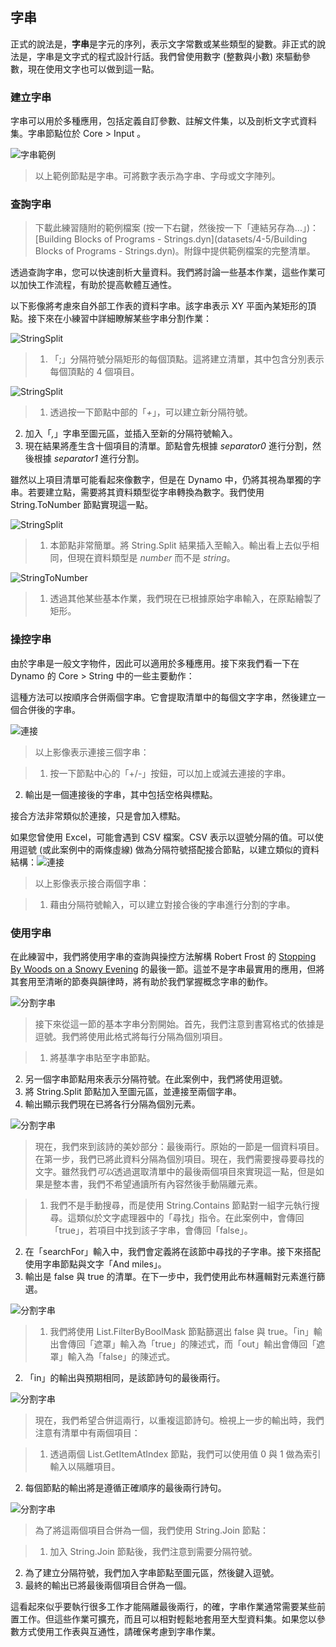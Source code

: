 

## 字串

正式的說法是，**字串**是字元的序列，表示文字常數或某些類型的變數。非正式的說法是，字串是文字式的程式設計行話。我們曾使用數字 (整數與小數) 來驅動參數，現在使用文字也可以做到這一點。

### 建立字串

字串可以用於多種應用，包括定義自訂參數、註解文件集，以及剖析文字式資料集。字串節點位於 Core > Input 。

![字串範例](images/4-4/4-4-1-005.jpg)

> 以上範例節點是字串。可將數字表示為字串、字母或文字陣列。

### 查詢字串

> 下載此練習隨附的範例檔案 (按一下右鍵，然後按一下「連結另存為...」)：[Building Blocks of Programs - Strings.dyn](datasets/4-5/Building Blocks of Programs - Strings.dyn)。附錄中提供範例檔案的完整清單。

透過查詢字串，您可以快速剖析大量資料。我們將討論一些基本作業，這些作業可以加快工作流程，有助於提高軟體互通性。

以下影像將考慮來自外部工作表的資料字串。該字串表示 XY 平面內某矩形的頂點。接下來在小練習中詳細瞭解某些字串分割作業：

![StringSplit](images/4-4/4-4-1-001.jpg)

> 1. 「;」分隔符號分隔矩形的每個頂點。這將建立清單，其中包含分別表示每個頂點的 4 個項目。

![StringSplit](images/4-4/4-4-1-003.jpg)

> 1. 透過按一下節點中部的「*+*」，可以建立新分隔符號。
2. 加入「*,*」字串至圖元區，並插入至新的分隔符號輸入。
3. 現在結果將產生含十個項目的清單。節點會先根據 *separator0* 進行分割，然後根據 *separator1* 進行分割。

雖然以上項目清單可能看起來像數字，但是在 Dynamo 中，仍將其視為單獨的字串。若要建立點，需要將其資料類型從字串轉換為數字。我們使用 String.ToNumber 節點實現這一點。

![StringSplit](images/4-4/4-4-1-002.jpg)

> 1. 本節點非常簡單。將 String.Split 結果插入至輸入。輸出看上去似乎相同，但現在資料類型是 *number* 而不是 *string*。

![StringToNumber](images/4-4/4-4-1-004.jpg)

> 1. 透過其他某些基本作業，我們現在已根據原始字串輸入，在原點繪製了矩形。

### 操控字串

由於字串是一般文字物件，因此可以適用於多種應用。接下來我們看一下在 Dynamo 的 Core > String 中的一些主要動作：

這種方法可以按順序合併兩個字串。它會提取清單中的每個文字字串，然後建立一個合併後的字串。

![連接](images/4-4/4-4-1-007.jpg)

> 以上影像表示連接三個字串：

> 1. 按一下節點中心的「+/-」按鈕，可以加上或減去連接的字串。
2. 輸出是一個連接後的字串，其中包括空格與標點。

接合方法非常類似於連接，只是會加入標點。

如果您曾使用 Excel，可能會遇到 CSV 檔案。CSV 表示以逗號分隔的值。可以使用逗號 (或此案例中的兩條虛線) 做為分隔符號搭配接合節點，以建立類似的資料結構：![連接](images/4-4/4-4-1-006.jpg)

> 以上影像表示接合兩個字串：

> 1. 藉由分隔符號輸入，可以建立對接合後的字串進行分割的字串。

### 使用字串

在此練習中，我們將使用字串的查詢與操控方法解構 Robert Frost 的 [Stopping By Woods on a Snowy Evening](http://www.poetryfoundation.org/poem/171621) 的最後一節。這並不是字串最實用的應用，但將其套用至清晰的節奏與韻律時，將有助於我們掌握概念字串的動作。

![分割字串](images/4-4/4-4-4/00.jpg)

> 接下來從這一節的基本字串分割開始。首先，我們注意到書寫格式的依據是逗號。我們將使用此格式將每行分隔為個別項目。

> 1. 將基準字串貼至字串節點。
2. 另一個字串節點用來表示分隔符號。在此案例中，我們將使用逗號。
3. 將 String.Split 節點加入至圖元區，並連接至兩個字串。
4. 輸出顯示我們現在已將各行分隔為個別元素。

![分割字串](images/4-4/4-4-4/01.jpg)

> 現在，我們來到該詩的美妙部分：最後兩行。原始的一節是一個資料項目。在第一步，我們已將此資料分隔為個別項目。現在，我們需要搜尋要尋找的文字。雖然我們*可以*透過選取清單中的最後兩個項目來實現這一點，但是如果是整本書，我們不希望通讀所有內容然後手動隔離元素。

> 1. 我們不是手動搜尋，而是使用 String.Contains 節點對一組字元執行搜尋。這類似於文字處理器中的「尋找」指令。在此案例中，會傳回「true」，若項目中找到該子字串，會傳回「false」。
2. 在「searchFor」輸入中，我們會定義將在該節中尋找的子字串。接下來搭配使用字串節點與文字「And miles」。
3. 輸出是 false 與 true 的清單。在下一步中，我們使用此布林邏輯對元素進行篩選。

![分割字串](images/4-4/4-4-4/02.jpg)

> 1. 我們將使用 List.FilterByBoolMask 節點篩選出 false 與 true。「in」輸出會傳回「遮罩」輸入為「true」的陳述式，而「out」輸出會傳回「遮罩」輸入為「false」的陳述式。
2. 「in」的輸出與預期相同，是該節詩句的最後兩行。

![分割字串](images/4-4/4-4-4/03.jpg)

> 現在，我們希望合併這兩行，以重複這節詩句。檢視上一步的輸出時，我們注意有清單中有兩個項目：

> 1. 透過兩個 List.GetItemAtIndex 節點，我們可以使用值 0 與 1 做為索引輸入以隔離項目。
2. 每個節點的輸出將是遵循正確順序的最後兩行詩句。

![分割字串](images/4-4/4-4-4/04.jpg)

> 為了將這兩個項目合併為一個，我們使用 String.Join 節點：

> 1. 加入 String.Join 節點後，我們注意到需要分隔符號。
2. 為了建立分隔符號，我們加入字串節點至圖元區，然後鍵入逗號。
3. 最終的輸出已將最後兩個項目合併為一個。

這看起來似乎要執行很多工作才能隔離最後兩行，的確，字串作業通常需要某些前置工作。但這些作業可擴充，而且可以相對輕鬆地套用至大型資料集。如果您以參數方式使用工作表與互通性，請確保考慮到字串作業。

